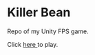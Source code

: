 # Killer Bean
Repo of my Unity FPS game.

Click <a href="https://sovietdog64.github.io/killer-bean/">here </a> to play.
